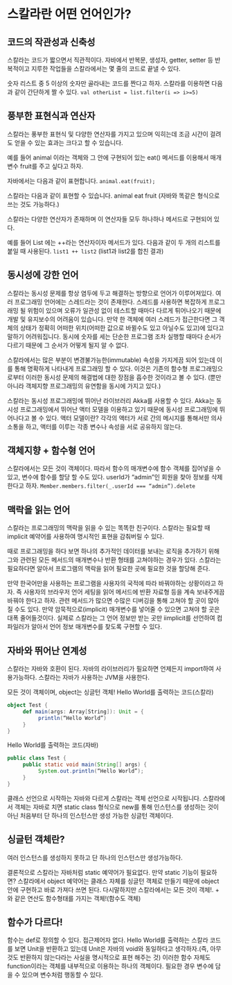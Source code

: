 # 스칼라란 어떤 언어인가?

## 코드의 작관성과 신축성
스칼라는 코드가 짧으면서 직관적이다. 자바에서 반복문, 생성자,  getter, setter 등 반복적이고 지루한 작업들을 스칼라에서는 몇 줄의 코드로 끝낼 수 있다. 

숫자 리스트 중 5 이상의 숫자만 골라내는 코드를 짠다고 하자. 스칼라를 이용하면 다음과 같이 간단하게 짤 수 있다.
`val otherList = list.filter(i => i>=5)`

## 풍부한 표현식과 연산자
스칼라는 풍부한 표현식 및 다양한 연산자를 가지고 있으며 익히는데 조금 시간이 걸려도 얻을 수 있는 효과는 크다고 할 수 있습니다. 

예를 들어 animal 이라는 객체와 그 안에 구현되어 있는 eat() 메서드를 이용해서 매개변수 fruit를 주고 싶다고 하자.

자바에서는 다음과 같이 표현합니다.
`animal.eat(fruit);`

스칼라는 다음과 같이 표현할 수 있습니다.
animal eat fruit
(자바와 똑같은 형식으로 쓰는 것도 가능하다.)

스칼라는 다양한 연산자가 존재하며 이 연산자들 모두 하나하나 메서드로 구현되어 있다.

예를 들어 List 에는 ++라는 연산자이자 메서드가 있다.
다음과 같이 두 개의 리스트를 붙일 때 사용된다.
`list1 ++ list2` (list1과 list2를 합친 결과)

## 동시성에 강한 언어
스칼라는 동시성 문제를 항상 염두에 두고 해결하는 방향으로 언어가 이루어져있다.
여러 프로그래밍 언어에는 스레드라는 것이 존재한다. 스레드를 사용하면 복잡하게 프로그래밍 될 위험이 있으며 오류가 일관성 없이 테스트할 때마다 다르게 튀어나오기 때문에 개발 및 유지보수의 어려움이 있습니다. 만약 한 객체에 여러 스레드가 접근한다면 그 객체의 상태가 정확히 어떠한 위치(어떠한 값으로 바뀔수도 있고 아닐수도 있고)에 있다고 말하기 어려워집니다. 동시에 숫자를 세는 단순한 프로그램 조차 실행할 때마다 순서가 다르기 때문에 그 순서가 어떻게 될지 알 수 없다. 

스칼라에서는 많은 부분이 변경불가능한(immutable) 속성을 가지게끔 되어 있는데 이를 통해 명확하게 나타내게 프로그래밍 할 수 있다. 이것은 기존의 함수형 프로그래밍으로부터 이러한 동시성 문제의 해결법에 대한 장점을 흡수한 것이라고 볼 수 있다. (뿐만 아니라 객체지향 프로그래밍의 유연함을 동시에 가지고 있다.)

스칼라는 동시성 프로그래밍에 뛰어난 라이브러리 Akka를 사용할 수 있다. Akka는 동시성 프로그래밍에서 뛰어난 액터 모델을 이용하고 있기 때문에 동시성 프로그래밍에 뛰어나다고 볼 수 있다. 
액터 모델이란?
각각의 액터가 서로 간의 메시지를 통해서만 의사 소통을 하고, 액터를 이루는 각종 변수나 속성을 서로 공유하지 않는다.


## 객체지향 + 함수형 언어
스칼라에서는 모든 것이 객체이다. 따라서 함수의 매개변수에 함수 객체를 집어넣을 수 있고, 변수에 함수를 할당 할 수도 있다. 
userId가 “admin”인 회원을 찾아 정보를 삭제한다고 하자. 
`Member.members.filter(_.userId === “admin”).delete`

## 맥락을 읽는 언어
스칼라는 프로그래밍의 맥락을 읽을 수 있는 똑똑한 친구이다. 스칼라는 필요할 때 implicit 예약어를 사용하여 명시적인 표현을 감춰버릴 수 있다.

때로 프로그래밍을 하다 보면 하나의 추가적인 데이터를 보내는 로직을 추가하기 위해 그와 관련된 모든 메서드의 매개변수나 반환 형태를 고쳐야하는 경우가 있다. 스칼라는 필요하다면 알아서 프로그램의 맥락을 읽어 필요한 곳에 필요한 것을 할당해 준다.

만약 한국어만을 사용하는 프로그램을 사용자의 국적에 따라 바꿔야하는 상황이라고 하자. 즉 사용자의 브라우저 언어 세팅을 읽어 메서드에 반환 자료형 등을 계속 보내주게끔 바꿔야 한다고 하자.
관련 메서드가 많으면 수많은 디버깅을 통해 고쳐야 할 곳이 많아 질 수도 있다. 만약 암묵적으로(implicit) 매개변수를 넣어줄 수 있으면 고쳐야 할 곳은 대폭 줄어들것이다. 실제로 스칼라는 그 언어 정보만 받는 곳만 iimplicit를 선언하여 컴파일러가 알아서 언어 정보 매개변수를 찾도록 구현할 수 있다.

## 자바와 뛰어난 연계성
스칼라는 자바와 호환이 된다. 자바의 라이브러리가 필요하면 언제든지 import하여 사용가능하다. 스칼라는 자바가 사용하는 JVM을 사용한다.

모든 것이 객체이며, object는 싱글턴 객체!
Hello World를 출력하는 코드(스칼라)
~~~ scala
object Test {
     def main(args: Array[String]): Unit = {
          println(“Hello World”)
     }
}
~~~

Hello World를 출력하는 코드(자바)
~~~ java
public class Test {
     public static void main(String[] args) {
          System.out.println(“Hello World”);
     }
}
~~~

클래스 선언으로 시작하는 자바와 다르게 스칼라는 객체 선언으로 시작됩니다. 스칼라에서 객체는 자바로 치면 static class 형식으로 new를 통해 인스턴스를 생성하는 것이 아닌 처음부터 단 하나의 인스턴스만 생성 가능한 싱글턴 객체이다. 

## 싱글턴 객체란?
여러 인스턴스를 생성하지 못하고 단 하나의 인스턴스만 생성가능하다.

결론적으로 스칼라는 자바처럼 static 예약어가 필요없다. 만약 static 기능이 필요하면? 스칼라에서 object 예약어는 클래스 자체를 싱글턴 객체로 만들기 때문에 object 안에 구현하고 바로 가져다 쓰면 된다.
다시말하지만 스칼라에서는 모든 것이 객체!. + 와 같은 연산도 함수형태를 가지는 객체!(함수도 객체)

## 함수가 다르다!
함수는 def로 정의할 수 있다. 접근제어자 없다. Hello World를 출력하는 스칼라 코드를 보면 Unit을 반환하고 있는데 Unit은 자바의 void와 동일하다고 생각하자.(즉, 아무것도 반환하지 않는다라는 사실을 명시적으로 표현 해주는 것) 이러한 함수 자체도 function이라는 객체를 내부적으로 이용하는 하나의 객체이다. 필요한 경우 변수에 담을 수 있으며 변수처럼 행동할 수 있다.   





